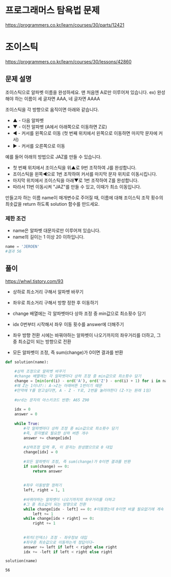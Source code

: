 # 프로그래머스 탐욕법 문제
https://programmers.co.kr/learn/courses/30/parts/12421

# 조이스틱
https://programmers.co.kr/learn/courses/30/lessons/42860

## 문제 설명
조이스틱으로 알파벳 이름을 완성하세요. 맨 처음엔 A로만 이루어져 있습니다.
ex) 완성해야 하는 이름이 세 글자면 AAA, 네 글자면 AAAA

조이스틱을 각 방향으로 움직이면 아래와 같습니다.

- ▲ - 다음 알파벳
- ▼ - 이전 알파벳 (A에서 아래쪽으로 이동하면 Z로)
- ◀ - 커서를 왼쪽으로 이동 (첫 번째 위치에서 왼쪽으로 이동하면 마지막 문자에 커서)
- ▶ - 커서를 오른쪽으로 이동

예를 들어 아래의 방법으로 JAZ를 만들 수 있습니다.

- 첫 번째 위치에서 조이스틱을 위▲로 9번 조작하여 J를 완성합니다.
- 조이스틱을 왼쪽◀으로 1번 조작하여 커서를 마지막 문자 위치로 이동시킵니다.
- 마지막 위치에서 조이스틱을 아래▼로 1번 조작하여 Z를 완성합니다.
- 따라서 11번 이동시켜 "JAZ"를 만들 수 있고, 이때가 최소 이동입니다.

만들고자 하는 이름 name이 매개변수로 주어질 때, 이름에 대해 조이스틱 조작 횟수의 최솟값을 return 하도록 solution 함수를 만드세요.


### 제한 조건
* name은 알파벳 대문자로만 이루어져 있습니다.
* name의 길이는 1 이상 20 이하입니다.


```python
name = 'JEROEN'
#결과 56
```

## 풀이
https://whwl.tistory.com/93

- 상하로 최소거리 구해서 알파벳 바꾸기
- 좌우로 최소거리 구해서 방향 정한 후 이동하기


- change 배열에는 각 알파벳마다 상하 조정 중 min값으로 최소횟수 담기
- idx 0번부터 시작해서 좌우 이동 횟수를 answer에 더해주기
- 좌우 방향 전환 시에는 바꿔야하는 알파벳이 나오기까지의 좌우거리를 더하고, 그 중 최소값이 되는 방향으로 전환
- 모든 알파벳이 조정, 즉 sum(change)가 0이면 결과를 반환


```python
def solution(name):
    
    #상하 조정으로 알파벳 바꾸기
    #change 배열에는 각 알파벳마다 상하 조정 중 min값으로 최소횟수 담기
    change = [min(ord(i) - ord('A'), ord('Z') - ord(i) + 1) for i in name]
    #왜 Z는 1이냐?:: A->Z는 아래버튼 1번이기 때문
    #만약에 Y를 얻고싶다면, A - Z - Y로, 2번을 눌러야한다 (Z-Y는 원래 1임)
    
    #ord는 문자의 아스키코드 반환: A65 Z90
    
    idx = 0
    answer = 0
    
    while True:
        #각 알파벳마다 상하 조정 중 min값으로 최소횟수 담기
        #즉, 문자별로 필요한 상하 버튼 개수
        answer += change[idx]
        
        #상하조정 입력 후, 이 문자는 완성됐으므로 0 대입
        change[idx] = 0
        
        #모든 알파벳이 조정, 즉 sum(change)가 0이면 결과를 반환
        if sum(change) == 0:
            return answer
        
        
        #좌우 이동방향 정하기
        left, right = 1, 1
        
        #바꿔야하는 알파벳이 나오기까지의 좌우거리를 더하고
        #그 중 최소값이 되는 방향으로 전환
        while change[idx - left] == 0: #이동했는데 0이면 바꿀 필요없기에 계속 이동
            left += 1
        while change[idx + right] == 0:
            right += 1
            
            
        #위치(인덱스) 조정 - 좌우정보 대입
        #좌우중 최솟값으로 이동하는게 정답이다~
        answer += left if left < right else right
        idx += -left if left < right else right
```


```python
solution(name)
```




    56




```python

```


```python

```


```python

```
